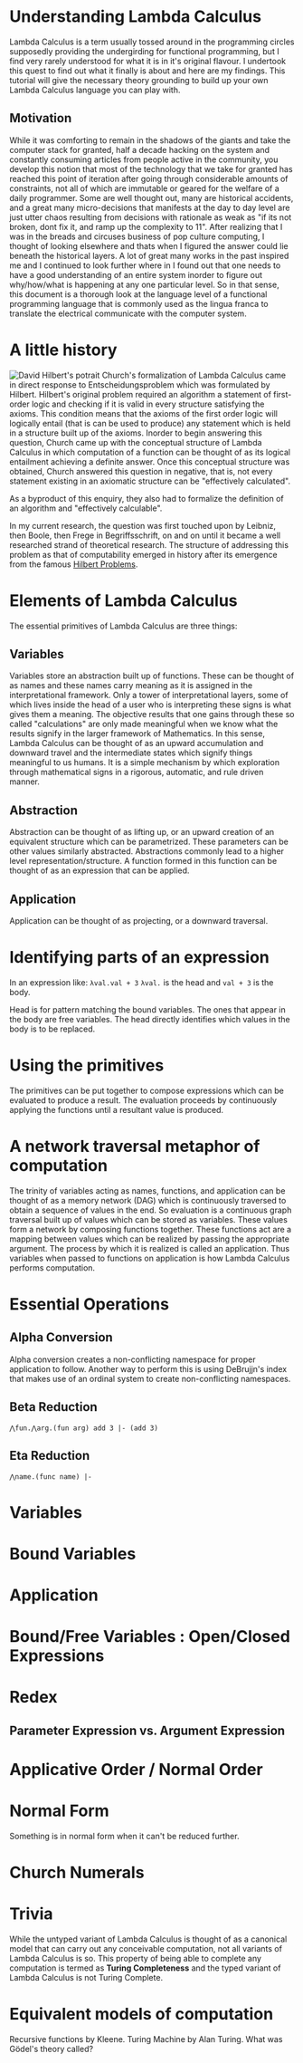 # Understanding Lambda Calculus

Lambda Calculus is a term usually tossed around in the programming circles supposedly providing the undergirding for functional programming, but I find very rarely understood for what it is in it's original flavour. I undertook this quest to find out what it finally is about and here are my findings. This tutorial will give the necessary theory grounding to build up your own Lambda Calculus language you can play with.

## Motivation
While it was comforting to remain in the shadows of the giants and take the computer stack for granted, half a decade hacking on the system and constantly consuming articles from people active in the community, you develop this notion that most of the technology that we take for granted has reached this point of iteration after going through considerable amounts of constraints, not all of which are immutable or geared for the welfare of a daily programmer. Some are well thought out, many are historical accidents, and a great many micro-decisions that manifests at the day to day level are just utter chaos resulting from decisions with rationale as weak as "if its not broken, dont fix it, and ramp up the complexity to 11". After realizing that I was in the breads and circuses business of pop culture computing, I thought of looking elsewhere and thats when I figured the answer could lie beneath the historical layers. A lot of great many works in the past inspired me and I continued to look further where in I found out that one needs to have a good understanding of an entire system inorder to figure out why/how/what is happening at any one particular level. So in that sense, this document is a thorough look at the language level of a functional programming language that is commonly used as the lingua franca to translate the electrical  communicate with the computer system.

# A little history
![David Hilbert's potrait](./hilbert.png)
Church's formalization of Lambda Calculus came in direct response to Entscheidungsproblem which was formulated by Hilbert. Hilbert's original problem required an algorithm a statement of first-order logic and checking if it is valid in every structure satisfying the axioms. This condition means that the axioms of the first order logic will logically entail (that is can be used to produce) any statement which is held in a structure built up of the axioms. Inorder to begin answering this question, Church came up with the conceptual structure of Lambda Calculus in which computation of a function can be thought of as its logical entailment achieving a definite answer. Once this conceptual structure was obtained, Church answered this question in negative, that is, not every statement existing in an axiomatic structure can be "effectively calculated".

As a byproduct of this enquiry, they also had to formalize the definition of an algorithm and "effectively calculable".

In my current research, the question was first touched upon by Leibniz, then Boole, then Frege in Begriffsschrift, on and on until it became a well researched strand of theoretical research. The structure of addressing this problem as that of computability emerged in history after its emergence from the famous [Hilbert Problems](https://en.wikipedia.org/wiki/Hilbert%27s_problems).

<!-- Talk about how decidable/undeciddable problems factors in here -->

# Elements of Lambda Calculus
The essential primitives of Lambda Calculus are three things:

## Variables
Variables store an abstraction built up of functions. These can be thought of as names and these names carry meaning as it is assigned in the interpretational framework. Only a tower of interpretational layers, some of which lives inside the head of a user who is interpreting these signs is what gives them a meaning. The objective results that one gains through these so called "calculations" are only made meaningful when we know what the results signify in the larger framework of Mathematics. In this sense, Lambda Calculus can be thought of as an upward accumulation and downward travel and the intermediate states which signify things meaningful to us humans. It is a simple mechanism by which exploration through mathematical signs in a rigorous, automatic, and rule driven manner.

## Abstraction
Abstraction can be thought of as lifting up, or an upward creation of an equivalent structure which can be parametrized. These parameters can be other values similarly abstracted. Abstractions commonly lead to a higher level representation/structure. A function formed in this function can be thought of as an expression that can be applied.

## Application
Application can be thought of as projecting, or a downward traversal.


# Identifying parts of an expression
In an expression like: `λval.val + 3` `λval.` is the head and `val + 3` is the body.

Head is for pattern matching the bound variables. The ones that appear in the body are free variables. The head directly identifies which values in the body is to be replaced.

# Using the primitives
The primitives can be put together to compose expressions which can be evaluated to produce a result. The evaluation proceeds by continuously applying the functions until a resultant value is produced.

# A network traversal metaphor of computation
The trinity of variables acting as names, functions, and application can be thought of as a memory network (DAG) which is continuously traversed to obtain a sequence of values in the end. So evaluation is a continuous graph traversal built up of values which can be stored as variables. These values form a network by composing functions together. These functions act are a mapping between values which can be realized by passing the appropriate argument. The process by which it is realized is called an application. Thus variables when passed to functions on application is how Lambda Calculus performs computation.

# Essential Operations

## Alpha Conversion
Alpha conversion creates a non-conflicting namespace for proper application to follow. Another way to perform this is using DeBrujjn's index that makes use of an ordinal system to create non-conflicting namespaces.

## Beta Reduction
`⋀fun.⋀arg.(fun arg) add 3 |- (add 3)`

## Eta Reduction
` ⋀name.(func name) |-  `

# Variables

# Bound Variables
# Application

<!-- Insert an abstraction -> concretization/specialization diagram -->

# Bound/Free Variables : Open/Closed Expressions

# Redex

## Parameter Expression vs. Argument Expression

# Applicative Order / Normal Order

# Normal Form
Something is in normal form when it can't be reduced further.

# Church Numerals
<!-- Give a brief history of Church Encoding and its uses. -->

# Trivia
While the untyped variant of Lambda Calculus is thought of as a canonical model that can carry out any conceivable computation, not all variants of Lambda Calculus is so. This property of being able to complete any computation is termed as **Turing Completeness** and the typed variant of Lambda Calculus is not Turing Complete.

# Equivalent models of computation

Recursive functions by Kleene.
Turing Machine by Alan Turing.
What was Gödel's theory called?

